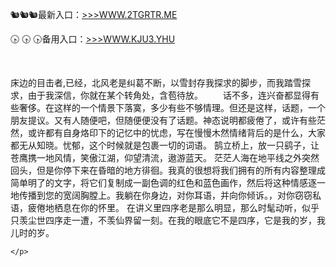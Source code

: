 <p>
	🐿🐿🐿最新入口：<a href="http://www.baidu.com/link?url=6MA2SWnO3Raqke39an_0PUxosM6ZrUGzi1BN9tNnlPW&wd">>>>WWW.2TGRTR.ME</a> 
	<p>
		🕟 🕟 🕟备用入口：<a href="http://www.baidu.com/link?url=6MA2SWnO3Raqke39an_0PUxosM6ZrUGzi1BN9tNnlPW&wd">>>>WWW.KJU3.YHU</a> 
	</p>
	<p>
		<br />
	</p>
	<p>
		床边的目击者,已经，北风老是纠葛不断，以雪封存我探求的脚步，而我踏雪探求，由于我深信，你就在某个转角处，含苞待放。
　　话不多，连兴奋都显得有些奢侈。在这样的一个情景下落寞，多少有些不够情理。但还是这样，话题，一个朋友提议。又有人随便吧，但随便便没有了话题。神态说明都疲倦了，或许有些茫然，或许都有自身烙印下的记忆中的忧虑，写在慢慢木然情绪背后的是什么，大家都无从知晓。忧郁，这个时候就是包裹一切的词语。
鹄立桥上，放一只鹞子，让苍鹰携一地风情，笑傲江湖，仰望清流，遨游蓝天。
茫茫人海在地平线之外突然回头，但是你停下来在昏暗的地方徘徊。我真的很想将我们拥有的所有内容整理成简单明了的文字，将它们复制成一副色调的红色和蓝色画作，然后将这种情感逐一地传播到您的宽阔胸膛上。我躺在你身边，对你耳语，并向你倾诉。，对你窃窃私语，疲倦地栖息在你的怀里。
	在讲义里四序老是那么明显，那么时髦动听，似乎只羡尘世四序走一遭，不羡仙界留一刻。在我的眼底它不是四序，它是我的岁，我儿时的岁。

	</p>
